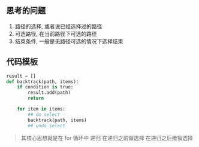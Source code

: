 
## 思考的问题
1. 路径的选择, 或者说已经选择过的路径
2. 可选路径, 在当前路径下可选的路径
3. 结束条件, 一般是无路径可选的情况下选择结束

## 代码模板
```python
result = []
def backtrack(path, items):
    if condition is true:
        result.add(path)
        return

    for item in items:
        ## do select 
        backtrack(path, items)
        ## undo select 

```
> 其核心思想就是在 for 循环中 递归
> 在递归之前做选择 
> 在递归之后撤销选择
